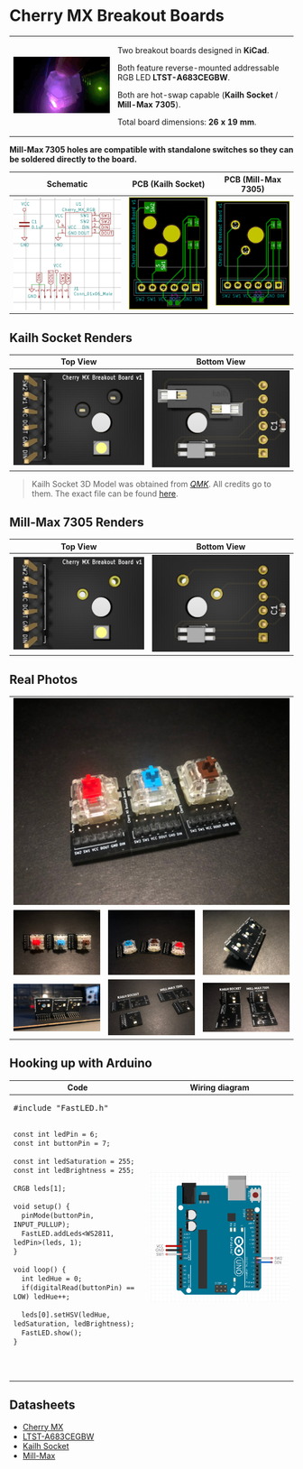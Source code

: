 # Cherry MX Breakout Boards

<table>
 <tbody>
  <tr>
   <td><img src="https://raw.githubusercontent.com/sszczep/Cherry-MX-Breakout-Board/master/images/switch.gif"></td>
   <td>
    
Two breakout boards designed in **KiCad**. 

Both feature reverse-mounted addressable RGB LED **LTST-A683CEGBW**. 

Both are hot-swap capable (**Kailh Socket** / **Mill-Max 7305**).

Total board dimensions: **26 x 19 mm**.
   </td>
  </tr>
 </tbody>
</table>

**Mill-Max 7305 holes are compatible with standalone switches so they can be soldered directly to the board.**

| Schematic | PCB (Kailh Socket) | PCB (Mill-Max 7305) |
|---|---|---|
| ![](https://raw.githubusercontent.com/sszczep/Cherry-MX-Breakout-Board/master/images/Schematic.jpg) | ![](https://raw.githubusercontent.com/sszczep/Cherry-MX-Breakout-Board/master/images/Kailh%20Socket%20PCB.jpg) | ![](https://raw.githubusercontent.com/sszczep/Cherry-MX-Breakout-Board/master/images/Mill-Max%207305%20PCB.jpg) |

## Kailh Socket Renders

| Top View | Bottom View |
|---|---|
| ![](https://raw.githubusercontent.com/sszczep/Cherry-MX-Breakout-Board/master/images/Kailh%20Socket%20Top%20View.jpg) | ![](https://raw.githubusercontent.com/sszczep/Cherry-MX-Breakout-Board/master/images/Kailh%20Socket%20Bottom%20View.jpg) |

> Kailh Socket 3D Model was obtained from [*QMK*](https://github.com/qmk). All credits go to them. The exact file can be found [here](https://github.com/qmk/qmk_hardware/blob/master/components/kailh_socket_mx.stp).

## Mill-Max 7305 Renders

| Top View | Bottom View |
|---|---|
| ![](https://raw.githubusercontent.com/sszczep/Cherry-MX-Breakout-Board/master/images/Mill-Max%207305%20Top%20View.jpg) | ![](https://raw.githubusercontent.com/sszczep/Cherry-MX-Breakout-Board/master/images/Mill-Max%207305%20Bottom%20View.jpg) |

## Real Photos
<table>
 <tbody>
  <tr>
   <td colspan="3"><img src="https://raw.githubusercontent.com/sszczep/Cherry-MX-Breakout-Board/master/images/real3.jpg"></td>
  </tr>
  <tr>
   <td><img src="https://raw.githubusercontent.com/sszczep/Cherry-MX-Breakout-Board/master/images/real2.jpg"></td>
   <td><img src="https://raw.githubusercontent.com/sszczep/Cherry-MX-Breakout-Board/master/images/real1.jpg"></td>
   <td><img src="https://raw.githubusercontent.com/sszczep/Cherry-MX-Breakout-Board/master/images/real4.jpg"></td>
  </tr>
  <tr>
   <td><img src="https://raw.githubusercontent.com/sszczep/Cherry-MX-Breakout-Board/master/images/real5.jpg"></td>
   <td><img src="https://raw.githubusercontent.com/sszczep/Cherry-MX-Breakout-Board/master/images/real6.jpg"></td>
   <td><img src="https://raw.githubusercontent.com/sszczep/Cherry-MX-Breakout-Board/master/images/real7.jpg"></td>
  </tr>
 </tbody>
</table>

## Hooking up with Arduino
<table>
 <thead>
  <tr>
   <th>Code</th>
   <th>Wiring diagram</th>
  </tr>
 </thead>
 <tbody>
  <tr>
   <td><pre lang="cpp">
#include "FastLED.h"

    const int ledPin = 6;
    const int buttonPin = 7;

    const int ledSaturation = 255;
    const int ledBrightness = 255;

    CRGB leds[1];

    void setup() {
      pinMode(buttonPin, INPUT_PULLUP);
      FastLED.addLeds<WS2811, ledPin>(leds, 1);
    }

    void loop() {
      int ledHue = 0;
      if(digitalRead(buttonPin) == LOW) ledHue++;

      leds[0].setHSV(ledHue, ledSaturation, ledBrightness);
      FastLED.show();
    }
   </pre></td>
   <td><img src="https://raw.githubusercontent.com/sszczep/Cherry-MX-Breakout-Board/master/images/wiring.jpg"></td>
  </tr>
 </tbody>
</table>

## Datasheets

  * [Cherry MX](https://github.com/sszczep/Cherry-MX-Breakout-Board/blob/master/datasheets/Cherry%20MX.pdf)
  * [LTST-A683CEGBW](https://github.com/sszczep/Cherry-MX-Breakout-Board/blob/master/datasheets/LTST-A683CEGBW.pdf)
  * [Kailh Socket](https://github.com/sszczep/Cherry-MX-Breakout-Board/blob/master/datasheets/Kailh%20Socket.pdf)
  * [Mill-Max](https://github.com/sszczep/Cherry-MX-Breakout-Board/blob/master/datasheets/Mill-Max.pdf)
